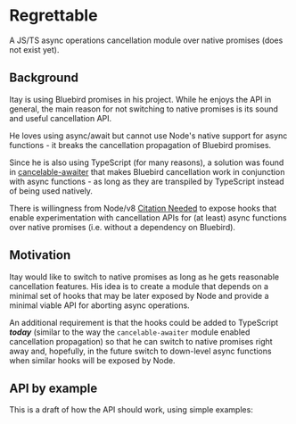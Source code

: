 # Regrettable
A JS/TS async operations cancellation module over native promises (does not exist yet).

## Background
Itay is using Bluebird promises in his project. While he enjoys the API in general, the main 
reason for not switching to native promises is its sound and useful cancellation API.

He loves using async/await but cannot use Node's native support for async functions - 
it breaks the cancellation propagation of Bluebird promises.

Since he is also using TypeScript (for many reasons), a solution was found in 
[cancelable-awaiter](https://www.npmjs.com/package/cancelable-awaiter) that makes Bluebird 
cancellation work in conjunction with async functions - as long as they are transpiled by 
TypeScript instead of being used natively.

There is willingness from Node/v8 [Citation Needed]() to expose hooks that enable 
experimentation with cancellation APIs for (at least) async functions over native promises 
(i.e. without a dependency on Bluebird).

## Motivation
Itay would like to switch to native promises as long as he gets reasonable cancellation 
features. His idea is to create a module that depends on a minimal set of hooks that may 
be later exposed by Node and provide a minimal viable API for aborting async operations.

An additional requirement is that the hooks could be added to TypeScript **_today_** 
(similar to the way the `cancelable-awaiter` module enabled cancellation propagation) 
so that he can switch to native promises right away and, hopefully, in the future switch to
down-level async functions when similar hooks will be exposed by Node.

## API by example
This is a draft of how the API should work, using simple examples:
